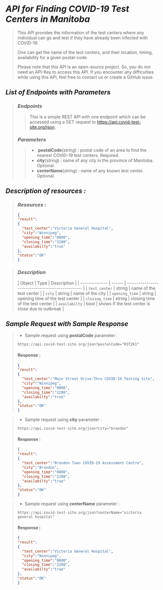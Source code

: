 # *API for Finding COVID-19 Test Centers in Manitoba*


> This API provides the information of the test centers where any individual can go and test if they have already been infected with COVID-19.
>
> One can get the name of the test centers, and their location, timing, availability for a given postal-code.
>
> Please note that this API is an open-source project. So, you do not need an API-Key to access this API. If you encounter any difficulties while using this API, feel free to contact us or create a GitHub issue. 

## *List of Endpoints with Parameters*


>### *Endpoints*
>
>> This is a simple REST API with one endpoint which can be accessed using a GET request to https://api.covid-test-site.org/json.
>
>### *Parameters*
> >* .**postalCode**(*string*) : postal code of an area to find the nearest COVID-19 test centers. Required.
> >* **city**(*string*) : name of any city in the province of Manitoba. Optional.
> >* **centerName**(*string*) : name of any known test center. Optional.

## *Description of resources :* 

>### *Resources* :
>``` json
>{
>"result":
>{
>	"test_center":"Victoria General Hospital",
>	"city":"Winnipeg",
>	"opening_time":"0800",
>	"closing_time":"2200",
>	"availabilty":"true"
>},
>"status":"OK"
>}
>```

>### *Description*
>| Object         | Type   | Description                                       |
| -------------- | ------ | ------------------------------------------------- |
| `test_center`  | string | name of the test center                           |
| `city`         | string | name of the city                                  |
| `opening_time` | string | opening time of the test center                   |
| `closing_time` | string | closing time of the test center                   |
| `availabilty`  | bool   | shows if the test center is close due to outbreak |



## *Sample Request with Sample Response*

>* Sample request using **postalCode** parameter :
>```
>https://api.covid-test-site.org/json?postalCode="R3T2K1"
>```
>
>#### Response :
>``` json
>{
>"result":
>{
>	"test_center":"Main Street Drive-Thru COVID-19 Testing Site",
>	"city":"Winnipeg",
>	"opening_time":"0800",
>	"closing_time":"2200",
>	"availabilty":"true"
>},
>"status":"OK"
>}
>```

>* Sample request using **city** parameter :
>```
>https://api.covid-test-site.org/json?city="brandon"
>```
>#### Response :
>``` json
>{
>"result":
>{
>	"test_center":"Brandon Town COVID-19 Assessment Centre",
>	"city":"Brandon",
>	"opening_time":"0800",
>	"closing_time":"2200",
>	"availabilty":"true"
>},
>"status":"OK"
>}
>```

>* Sample request using **centerName** parameter :
>```
>https://api.covid-test-site.org/json?centerName="victoria general hospital"
>```
>#### Response :
>``` json
>{
>"result":
>{
>	"test_center":"Victoria General Hospital",
>	"city":"Winnipeg",
>	"opening_time":"0800",
>	"closing_time":"2200",
>	"availabilty":"true"
>},
>"status":"OK"
>}
>```
